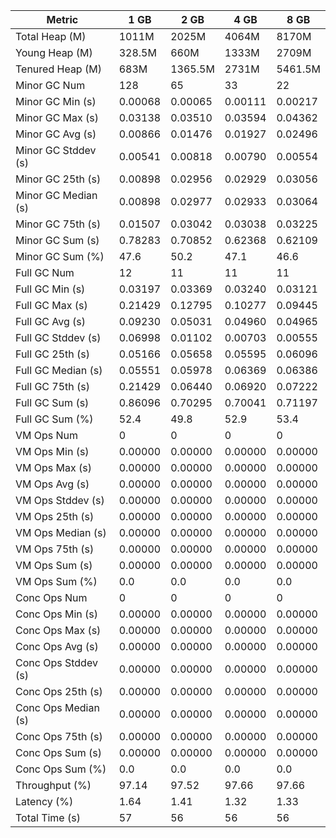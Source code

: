 | Metric | 1 GB | 2 GB | 4 GB | 8 GB |
|------|----|----|----|----|
| Total Heap (M) | 1011M | 2025M | 4064M | 8170M |
| Young Heap (M) | 328.5M | 660M | 1333M | 2709M |
| Tenured Heap (M) | 683M | 1365.5M | 2731M | 5461.5M |
| Minor GC Num | 128 | 65 | 33 | 22 |
| Minor GC Min (s) | 0.00068 | 0.00065 | 0.00111 | 0.00217 |
| Minor GC Max (s) | 0.03138 | 0.03510 | 0.03594 | 0.04362 |
| Minor GC Avg (s) | 0.00866 | 0.01476 | 0.01927 | 0.02496 |
| Minor GC Stddev (s) | 0.00541 | 0.00818 | 0.00790 | 0.00554 |
| Minor GC 25th (s) | 0.00898 | 0.02956 | 0.02929 | 0.03056 |
| Minor GC Median (s) | 0.00898 | 0.02977 | 0.02933 | 0.03064 |
| Minor GC 75th (s) | 0.01507 | 0.03042 | 0.03038 | 0.03225 |
| Minor GC Sum (s) | 0.78283 | 0.70852 | 0.62368 | 0.62109 |
| Minor GC Sum (%) | 47.6 | 50.2 | 47.1 | 46.6 |
| Full GC Num | 12 | 11 | 11 | 11 |
| Full GC Min (s) | 0.03197 | 0.03369 | 0.03240 | 0.03121 |
| Full GC Max (s) | 0.21429 | 0.12795 | 0.10277 | 0.09445 |
| Full GC Avg (s) | 0.09230 | 0.05031 | 0.04960 | 0.04965 |
| Full GC Stddev (s) | 0.06998 | 0.01102 | 0.00703 | 0.00555 |
| Full GC 25th (s) | 0.05166 | 0.05658 | 0.05595 | 0.06096 |
| Full GC Median (s) | 0.05551 | 0.05978 | 0.06369 | 0.06386 |
| Full GC 75th (s) | 0.21429 | 0.06440 | 0.06920 | 0.07222 |
| Full GC Sum (s) | 0.86096 | 0.70295 | 0.70041 | 0.71197 |
| Full GC Sum (%) | 52.4 | 49.8 | 52.9 | 53.4 |
| VM Ops Num | 0 | 0 | 0 | 0 |
| VM Ops Min (s) | 0.00000 | 0.00000 | 0.00000 | 0.00000 |
| VM Ops Max (s) | 0.00000 | 0.00000 | 0.00000 | 0.00000 |
| VM Ops Avg (s) | 0.00000 | 0.00000 | 0.00000 | 0.00000 |
| VM Ops Stddev (s) | 0.00000 | 0.00000 | 0.00000 | 0.00000 |
| VM Ops 25th (s) | 0.00000 | 0.00000 | 0.00000 | 0.00000 |
| VM Ops Median (s) | 0.00000 | 0.00000 | 0.00000 | 0.00000 |
| VM Ops 75th (s) | 0.00000 | 0.00000 | 0.00000 | 0.00000 |
| VM Ops Sum (s) | 0.00000 | 0.00000 | 0.00000 | 0.00000 |
| VM Ops Sum (%) | 0.0 | 0.0 | 0.0 | 0.0 |
| Conc Ops Num | 0 | 0 | 0 | 0 |
| Conc Ops Min (s) | 0.00000 | 0.00000 | 0.00000 | 0.00000 |
| Conc Ops Max (s) | 0.00000 | 0.00000 | 0.00000 | 0.00000 |
| Conc Ops Avg (s) | 0.00000 | 0.00000 | 0.00000 | 0.00000 |
| Conc Ops Stddev (s) | 0.00000 | 0.00000 | 0.00000 | 0.00000 |
| Conc Ops 25th (s) | 0.00000 | 0.00000 | 0.00000 | 0.00000 |
| Conc Ops Median (s) | 0.00000 | 0.00000 | 0.00000 | 0.00000 |
| Conc Ops 75th (s) | 0.00000 | 0.00000 | 0.00000 | 0.00000 |
| Conc Ops Sum (s) | 0.00000 | 0.00000 | 0.00000 | 0.00000 |
| Conc Ops Sum (%) | 0.0 | 0.0 | 0.0 | 0.0 |
| Throughput (%) | 97.14 | 97.52 | 97.66 | 97.66 |
| Latency (%) | 1.64 | 1.41 | 1.32 | 1.33 |
| Total Time (s) | 57 | 56 | 56 | 56 |
